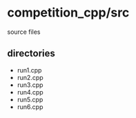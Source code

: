 # competition_cpp/src
source files
## directories
- run1.cpp
- run2.cpp
- run3.cpp
- run4.cpp
- run5.cpp
- run6.cpp
